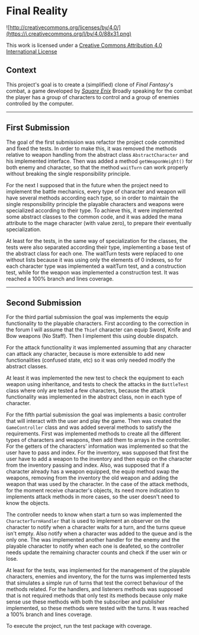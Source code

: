 Final Reality
=============

![http://creativecommons.org/licenses/by/4.0/](https://i.creativecommons.org/l/by/4.0/88x31.png)

This work is licensed under a 
[Creative Commons Attribution 4.0 International License](http://creativecommons.org/licenses/by/4.0/)

Context
-------

This project's goal is to create a (simplified) clone of _Final Fantasy_'s combat, a game developed
by [_Square Enix_](https://www.square-enix.com)
Broadly speaking for the combat the player has a group of characters to control and a group of 
enemies controlled by the computer.

---

First Submission
-------
The goal of the first submission was refactor the project code committed and fixed the tests. In order to make this, it was removed the methods 
relative to weapon handling from the abstract class ``AbstractCharacter`` and his implemented interface. Then was added a method ``getWeaponWeight()`` 
for both enemy and character, so that the method ``waitTurn`` can work properly without breaking the single responsibility principle.

For the next I supposed that in the future when the project need to implement the battle mechanics, every type of character and weapon will have
 several methods according each type, so in order to maintain the single responsibility principle the playable characters and weapons were specialized 
 according to their type. To achieve this, it were implemented some abstract classes to the common code, and it was added the mana attribute to the mage 
 character (with value zero), to prepare their eventually specialization.

At least for the tests, in the same way of specialization for the classes, the tests were also separated according their type, implementing a base test 
of the abstract class for each one. The waitTurn tests were replaced to one without lists because it was using only the elements of 0 indexes, so for each 
character type was implemented a waitTurn test, and a construction test, while for the weapon was implemented a construction test. It was reached a 
100% branch and lines coverage.

---

Second Submission
-------
For the third partial submission the goal was implements the equip functionality to the playable characters. First according to the correction in the forum 
I will assume that the ``Thief`` character can equip Sword, Knife and Bow weapons (No Staff). Then I implement this using double dispatch.

For the attack functionality it was implemented assuming that any character can attack any character, because is more extensible to add new functionalities 
(confused state, etc) so it was only needed modify the abstract classes.

At least it was implemented the new test to check the equipment to each weapon using inheritance, and tests to check the attacks in the ``BattleTest`` class
where only are tested a few characters, because the attack functionality was implemented in the abstract class, non in each type of character.

For the fifth partial submission the goal was implements a basic controller that will interact with the user and play the game. Then was created 
the ``GameController`` class and was added several methods to satisfy the requirements. First was implemented methods to create all the different types 
of characters and weapons, then add them to arrays in the controller. For the getters of the characters' information was implemented so that the user have to pass
and index. For the inventory, was supposed that first the user have to add a weapon to the inventory and then equip on the character from the inventory passing
and index. Also, was supposed that if a character already has a weapon equipped, the equip method swap the weapons, removing from the inventory the old weapon 
and adding the weapon that was used by the character. In the case of the attack methods, for the moment receive character's objects, its need more indication to implements attack 
methods in more cases, so the user doesn't need to know the objects.

The controller needs to know when start a turn so was implemented the ``CharacterTurnHandler`` that is used to implement an observer on the character to notify 
when a character waits for a turn, and the turns queue isn't empty. Also notify when a character was added to the queue and is the only one. The was implemented another
 handler for the enemy and the playable character to notify when each one is deafeted, so the controller needs update the remaining character counts and check if the user win 
 or lose.
 
At least for the tests, was implemented for the management of the playable characters, enemies and inventory, the for the turns was implemented tests that simulates 
a simple run of turns that test the correct behaviour of the methods related. For the handlers, and listeners methods was supposed that is not required methods that 
only test its methods because only make sense use these methods with both the subscriber and publisher implemented, so these methods were tested with the turns.
 It was reached a 100% branch and lines coverage.


To execute the project, run the test package with coverage.